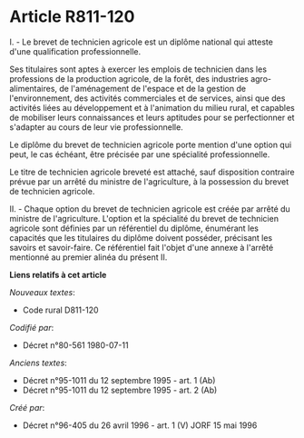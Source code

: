 # Article R811-120

I. - Le brevet de technicien agricole est un diplôme national qui atteste d'une qualification professionnelle.

Ses titulaires sont aptes à exercer les emplois de technicien dans les professions de la production agricole, de la forêt,
des industries agro-alimentaires, de l'aménagement de l'espace et de la gestion de l'environnement, des activités
commerciales et de services, ainsi que des activités liées au développement et à l'animation du milieu rural, et capables de
mobiliser leurs connaissances et leurs aptitudes pour se perfectionner et s'adapter au cours de leur vie professionnelle.

Le diplôme du brevet de technicien agricole porte mention d'une option qui peut, le cas échéant, être précisée par une
spécialité professionnelle.

Le titre de technicien agricole breveté est attaché, sauf disposition contraire prévue par un arrêté du ministre de
l'agriculture, à la possession du brevet de technicien agricole.

II. - Chaque option du brevet de technicien agricole est créée par arrêté du ministre de l'agriculture. L'option et la
spécialité du brevet de technicien agricole sont définies par un référentiel du diplôme, énumérant les capacités que les
titulaires du diplôme doivent posséder, précisant les savoirs et savoir-faire. Ce référentiel fait l'objet d'une annexe à
l'arrêté mentionné au premier alinéa du présent II.

**Liens relatifs à cet article**

_Nouveaux textes_:

  - Code rural D811-120

_Codifié par_:

  - Décret n°80-561 1980-07-11

_Anciens textes_:

  - Décret n°95-1011 du 12 septembre 1995 - art. 1 (Ab)
  - Décret n°95-1011 du 12 septembre 1995 - art. 2 (Ab)

_Créé par_:

  - Décret n°96-405 du 26 avril 1996 - art. 1 (V) JORF 15 mai 1996
